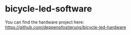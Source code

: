 # bicycle-led-software

You can find the hardware project here: https://github.com/deppenpfostierung/bicycle-led-hardware
